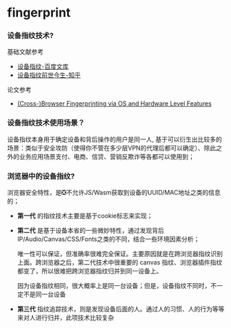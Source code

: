 # fingerprint

### 设备指纹技术?
基础文献参考
- [设备指纹-百度文库](https://baike.baidu.com/item/%E8%AE%BE%E5%A4%87%E6%8C%87%E7%BA%B9/20817369#:~:text=%E8%AE%BE%E5%A4%87%E6%8C%87%E7%BA%B9%E6%98%AF%E6%8C%87%E5%8F%AF%E4%BB%A5,%E6%88%96%E8%80%85%E7%8B%AC%E7%89%B9%E7%9A%84%E8%AE%BE%E5%A4%87%E6%A0%87%E8%AF%86%E3%80%82&text=%E4%BA%BA%E7%9A%84%E6%8C%87%E7%BA%B9%E5%8D%83%E5%8F%98%E4%B8%87%E5%8C%96%EF%BC%8C%E5%85%B7%E6%9C%89,%E7%94%A8%E4%BA%8E%E8%AF%86%E5%88%AB%E7%9A%84%E7%89%B9%E5%BE%81%E3%80%82)
- [设备指纹前世今生-知乎](https://zhuanlan.zhihu.com/p/68852244)

论文参考
- [(Cross-)Browser Fingerprinting via OS and Hardware Level Features](http://yinzhicao.org/TrackingFree/crossbrowsertracking_NDSS17.pdf)

### 设备指纹技术使用场景？
设备指纹本身用于确定设备和背后操作的用户是同一人, 基于可以衍生出比较多的场景：类似于安全攻防（使得你不管在多少层VPN的代理后都可以确定）、除此之外的业务应用场景支付、电商、信贷、营销反欺诈等各都可以使用到；

### 浏览器中的设备指纹?
浏览器安全特性，是❎不允许JS/Wasm获取到设备的UUID/MAC地址之类的信息的；

- **第一代** 的指纹技术主要是基于cookie标志来实现；
- **第二代** 是基于设备本省的一些微妙特性，通过发现背后IP/Audio/Canvas/CSS/Fonts之类的不同，结合一些环境因素分析；

    唯一性可以保证，但准确率很难完全保证。主要原因就是在跨浏览器指纹识别上面。跨浏览器之后，第二代技术中很重要的 canvas 指纹、浏览器插件指纹都变了，所以很难把跨浏览器指纹归并到同一设备上。

    因为设备指纹相同，很大概率上是同一台设备；但是，设备指纹不同时，不一定不是同一台设备

- **第三代** 指纹追踪技术，则是发现设备后面的人。通过人的习惯、人的行为等等来对人进行归并，此项技术比较复杂